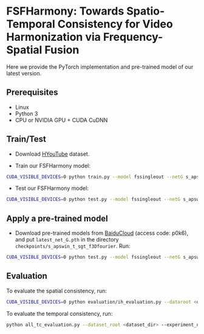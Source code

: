 <base target="_blank"/>

# FSFHarmony: Towards Spatio-Temporal Consistency for Video Harmonization via Frequency-Spatial Fusion

Here we provide the PyTorch implementation and pre-trained model of our latest version.

## Prerequisites

- Linux
- Python 3
- CPU or NVIDIA GPU + CUDA CuDNN

## Train/Test
- Download [HYouTube](https://github.com/bcmi/Video-Harmonization-Dataset-HYouTube) dataset.

- Train our FSFHarmony model:
```bash
CUDA_VISIBLE_DEVICES=0 python train.py --model fssingleout --netG s_apswin_t_sgt_f3Dfourier --name experiment_name --dataset_root <dataset_dir> --dataset_mode hytall --batch_size xx --init_port xxxx --n_frames 5 --loss_T --loss_AP --save_iter_model
```
- Test our FSFHarmony model:
```bash
CUDA_VISIBLE_DEVICES=0 python test.py --model fssingleout --netG s_apswin_t_sgt_f3Dfourier --name experiment_name --dataset_root <dataset_dir> --dataset_mode hytall --batch_size 1 --init_port xxxx --n_frames 20
```

## Apply a pre-trained model
- Download pre-trained models from [BaiduCloud](https://pan.baidu.com/s/1l4x-sOEwhCt6KwSOI5hnXg?pwd=p0k6) (access code: p0k6), and put `latest_net_G.pth` in the directory `checkpoints/s_apswin_t_sgt_f3Dfourier`. Run:
```bash
CUDA_VISIBLE_DEVICES=0 python test.py --model fssingleout --netG s_apswin_t_sgt_f3Dfourier --name s_apswin_t_sgt_f3Dfourier --dataset_root <dataset_dir> --dataset_mode hytall --batch_size 1 --init_port xxxx --n_frames 20
```
## Evaluation
To evaluate the spatial consistency, run:
```bash
CUDA_VISIBLE_DEVICES=0 python evaluation/ih_evaluation.py --dataroot <dataset_dir> --result_root results/experiment_name/test_latest/images/ --evaluation_type hyt --dataset_name HYT
```
To evaluate the temporal consistency, run:
```bash
python all_tc_evaluation.py --dataset_root <dataset_dir> --experiment_name experiment_name --mode 'v' --brightness_region 'foreground'
```
